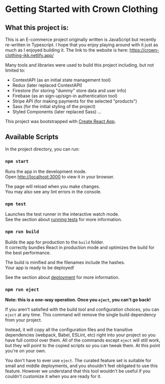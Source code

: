 # Getting Started with Crown Clothing

## What this project is:

This is an E-commerce project originally written is JavaScript but recently re-written in Typescript. I hope that you enjoy playing around with it just as much as I enjoyed building it. The link to the website is here: https://crown-clothing-ikk.netlify.app/

Many tools and libraries were used to build this project including, but not limited to: 
 - ContextAPI (as an initial state management tool)
 - Redux (later replaced ContextAPI)
 - Firestore (for storing "dummy" store data and user info)
 - Firebase (as an sign-up/sign-in authentication tool)
 - Stripe API (for making payments for the selected "products")
 - Sass (for the initial styling of the project)
 - Styled Components (later replaced Sass)
 ...
 
This project was bootstrapped with [Create React App](https://github.com/facebook/create-react-app).

## Available Scripts

In the project directory, you can run:

### `npm start`

Runs the app in the development mode.\
Open [http://localhost:3000](http://localhost:3000) to view it in your browser.

The page will reload when you make changes.\
You may also see any lint errors in the console.

### `npm test`

Launches the test runner in the interactive watch mode.\
See the section about [running tests](https://facebook.github.io/create-react-app/docs/running-tests) for more information.

### `npm run build`

Builds the app for production to the `build` folder.\
It correctly bundles React in production mode and optimizes the build for the best performance.

The build is minified and the filenames include the hashes.\
Your app is ready to be deployed!

See the section about [deployment](https://facebook.github.io/create-react-app/docs/deployment) for more information.

### `npm run eject`

**Note: this is a one-way operation. Once you `eject`, you can't go back!**

If you aren't satisfied with the build tool and configuration choices, you can `eject` at any time. This command will remove the single build dependency from your project.

Instead, it will copy all the configuration files and the transitive dependencies (webpack, Babel, ESLint, etc) right into your project so you have full control over them. All of the commands except `eject` will still work, but they will point to the copied scripts so you can tweak them. At this point you're on your own.

You don't have to ever use `eject`. The curated feature set is suitable for small and middle deployments, and you shouldn't feel obligated to use this feature. However we understand that this tool wouldn't be useful if you couldn't customize it when you are ready for it.
